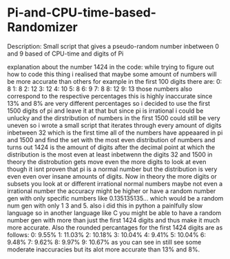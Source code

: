 # Pi-and-CPU-time-based-Randomizer
Description:
Small script that gives a pseudo-random number inbetween 0 and 9 based of CPU-time and digits of Pi

explanation about the number 1424 in the code:
while trying to figure out how to code this thing i realised that maybe some amount of numbers will be more accurate than others for example in the first 100 digits there are:
0: 8
1: 8
2: 12
3: 12
4: 10
5: 8
6: 9
7: 8
8: 12
9: 13
those numbers also correspond to the respective percentages this is highly inaccurate since 13% and 8% are very different percentages so i decided to use the first 1500 digits of pi and leave it at that but since pi is irrational i could be unlucky and the dirstribution of numbers in the first 1500 could still be very uneven so i wrote a small script that iterates through every amount of digits inbetween 32 which is the first time all of the numbers have appeaared in pi and 1500 and find the set with the most even distribution of numbers and turns out 1424 is the amount of digits after the decimal point at which the distribution is the most even at least inbetwenn the digits 32 and 1500 in theory the distrobution gets move even the more digits to look at even though it isnt proven that pi is a normal number but the distribution is very even even over insane amounts of digits.
Now in theory the more digits or subsets you look at or different irrational normal numbers maybe not even a irrational number the accuracy might be higher or have a random number gen with only specific numbers like 0.135135135... which would be a random num gen with only 1 3 and 5. also i did this in python a painlfully slow language so in another language like C you might be able to have a random number gen with more than just the first 1424 digits and thus make it much more accurate. Also the rounded percantages for the first 1424 digits are as follows:
0: 9.55%
1: 11.03%
2: 10.18%
3: 10.04%
4: 9.41%
5: 10.04%
6: 9.48%
7: 9.62%
8: 9.97%
9: 10.67%
as you can see in still see some moderate inaccuracies but its alot more accurate than 13% and 8%.
